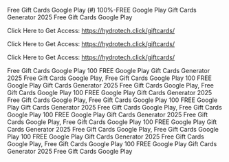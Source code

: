 Free Gift Cards Google Play (#) 100%-FREE Google Play Gift Cards Generator 2025 Free Gift Cards Google Play

Click Here to Get Access: https://hydrotech.click/giftcards/

Click Here to Get Access: https://hydrotech.click/giftcards/

Click Here to Get Access: https://hydrotech.click/giftcards/

Free Gift Cards Google Play 100 FREE Google Play Gift Cards Generator 2025 Free Gift Cards Google Play, Free Gift Cards Google Play 100 FREE Google Play Gift Cards Generator 2025 Free Gift Cards Google Play, Free Gift Cards Google Play 100 FREE Google Play Gift Cards Generator 2025 Free Gift Cards Google Play, Free Gift Cards Google Play 100 FREE Google Play Gift Cards Generator 2025 Free Gift Cards Google Play, Free Gift Cards Google Play 100 FREE Google Play Gift Cards Generator 2025 Free Gift Cards Google Play, Free Gift Cards Google Play 100 FREE Google Play Gift Cards Generator 2025 Free Gift Cards Google Play, Free Gift Cards Google Play 100 FREE Google Play Gift Cards Generator 2025 Free Gift Cards Google Play, Free Gift Cards Google Play 100 FREE Google Play Gift Cards Generator 2025 Free Gift Cards Google Play
